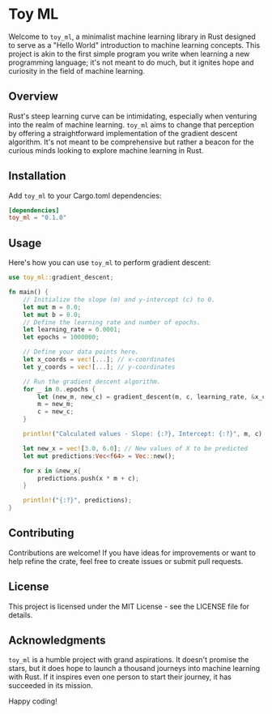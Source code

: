 # Toy ML

Welcome to `toy_ml`, a minimalist machine learning library in Rust designed to serve as a "Hello World" introduction to machine learning concepts. This project is akin to the first simple program you write when learning a new programming language; it's not meant to do much, but it ignites hope and curiosity in the field of machine learning.

## Overview

Rust's steep learning curve can be intimidating, especially when venturing into the realm of machine learning. `toy_ml` aims to change that perception by offering a straightforward implementation of the gradient descent algorithm. It's not meant to be comprehensive but rather a beacon for the curious minds looking to explore machine learning in Rust.

## Installation

Add `toy_ml` to your Cargo.toml dependencies:

```toml
[dependencies]
toy_ml = "0.1.0"
```

## Usage

Here's how you can use `toy_ml` to perform gradient descent:

```rust
use toy_ml::gradient_descent;

fn main() {
    // Initialize the slope (m) and y-intercept (c) to 0.
    let mut m = 0.0;
    let mut b = 0.0;
    // Define the learning rate and number of epochs.
    let learning_rate = 0.0001;
    let epochs = 1000000;

    // Define your data points here.
    let x_coords = vec![...]; // x-coordinates
    let y_coords = vec![...]; // y-coordinates

    // Run the gradient descent algorithm.
    for _ in 0..epochs {
        let (new_m, new_c) = gradient_descent(m, c, learning_rate, &x_coords, &y_coords);
        m = new_m;
        c = new_c;
    }

    println!("Calculated values - Slope: {:?}, Intercept: {:?}", m, c);

    let new_x = vec![3.0, 6.0]; // New values of X to be predicted
    let mut predictions:Vec<f64> = Vec::new();

    for x in &new_x{
        predictions.push(x * m + c);
    }

    println!("{:?}", predictions);
}
```

## Contributing

Contributions are welcome! If you have ideas for improvements or want to help refine the crate, feel free to create issues or submit pull requests.

## License

This project is licensed under the MIT License - see the LICENSE file for details.

## Acknowledgments

`toy_ml` is a humble project with grand aspirations. It doesn't promise the stars, but it does hope to launch a thousand journeys into machine learning with Rust. If it inspires even one person to start their journey, it has succeeded in its mission.

Happy coding!
